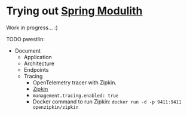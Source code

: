 # Trying out [Spring Modulith](https://docs.spring.io/spring-modulith/reference)

Work in progress... :)

TODO pwestlin:

* Document
    - Application
    - Architecture
    - Endpoints
    - Tracing
        - OpenTelemetry tracer with Zipkin.
        - [Zipkin](http://localhost:9411/zipkin/)
        - `management.tracing.enabled: true`
        - Docker command to run Zipkin: `docker run -d -p 9411:9411 openzipkin/zipkin`
